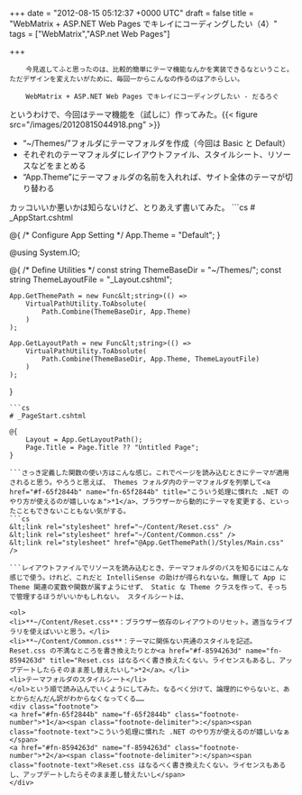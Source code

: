 
+++
date = "2012-08-15 05:12:37 +0000 UTC"
draft = false
title = "WebMatrix + ASP.NET Web Pages でキレイにコーディングしたい（4）"
tags = ["WebMatrix","ASP.net Web Pages"]

+++
>
        今見返してふと思ったのは、比較的簡単にテーマ機能なんかを実装できるなということ。ただデザインを変えたいがために、毎回一からこんなの作るのはアホらしい。

        WebMatrix + ASP.NET Web Pages でキレイにコーディングしたい - だるろぐ
    
というわけで、今回はテーマ機能を（試しに）作ってみた。{{< figure src="/images/20120815044918.png"  >}}<br/>


<ul>
<li>“~/Themes/”フォルダにテーマフォルダを作成（今回は Basic と Default）</li>
<li>それぞれのテーマフォルダにレイアウトファイル、スタイルシート、リソースなどをまとめる</li>
<li>“App.Theme”にテーマフォルダの名前を入れれば、サイト全体のテーマが切り替わる</li>
</ul>カッコいいか悪いかは知らないけど、とりあえず書いてみた。
```cs
# _AppStart.cshtml

@{  /* Configure App Setting */
    App.Theme = "Default";
}

@using System.IO;

@{  /* Define Utilities */
    const string ThemeBaseDir = "~/Themes/";
    const string ThemeLayoutFile = "_Layout.cshtml";

    App.GetThemePath = new Func&lt;string>(() =>
        VirtualPathUtility.ToAbsolute(
            Path.Combine(ThemeBaseDir, App.Theme)
        )
    );

    App.GetLayoutPath = new Func&lt;string>(() =>
        VirtualPathUtility.ToAbsolute(
            Path.Combine(ThemeBaseDir, App.Theme, ThemeLayoutFile)
        )
    );
}

```“~/Themes/”を絶対パスへ変換するには、“VirtualPathUtility.ToAbsolute()”を使えばいいみたい。
```cs
# _PageStart.cshtml

@{
    Layout = App.GetLayoutPath();
    Page.Title = Page.Title ?? "Untitled Page";
}

```さっき定義した関数の使い方はこんな感じ。これでページを読み込むときにテーマが適用されると思う。やろうと思えば、 Themes フォルダ内のテーマフォルダを列挙して<a href="#f-65f2844b" name="fn-65f2844b" title="こういう処理に慣れた .NET のやり方が使えるのが嬉しいなぁ">*1</a>、ブラウザーから動的にテーマを変更する、といったこともできないこともない気がする。 
```cs
&lt;link rel="stylesheet" href="~/Content/Reset.css" />
&lt;link rel="stylesheet" href="~/Content/Common.css" />
&lt;link rel="stylesheet" href="@App.GetThemePath()/Styles/Main.css" />

```レイアウトファイルでリソースを読み込むとき、テーマフォルダのパスを知るにはこんな感じで使う。けれど、これだと IntelliSense の助けが得られないな。無理して App に Theme 関連の変数や関数が属すようにせず、 Static な Theme クラスを作って、そっちで管理するほうがいいかもしれない。 スタイルシートは、

<ol>
<li>**~/Content/Reset.css**：ブラウザー依存のレイアウトのリセット。適当なライブラリを使えばいいと思う。</li>
<li>**~/Content/Common.css**：テーマに関係ない共通のスタイルを記述。 Reset.css の不満なところを書き換えたりとか<a href="#f-8594263d" name="fn-8594263d" title="Reset.css はなるべく書き換えたくない。ライセンスもあるし、アップデートしたらそのまま差し替えたいし">*2</a>。</li>
<li>テーマフォルダのスタイルシート</li>
</ol>という順で読み込んでいくようにしてみた。なるべく分けて、論理的にやらないと、あとからだんだん訳がわからなくなってくる……
<div class="footnote">
<a href="#fn-65f2844b" name="f-65f2844b" class="footnote-number">*1</a><span class="footnote-delimiter">:</span><span class="footnote-text">こういう処理に慣れた .NET のやり方が使えるのが嬉しいなぁ</span>
<a href="#fn-8594263d" name="f-8594263d" class="footnote-number">*2</a><span class="footnote-delimiter">:</span><span class="footnote-text">Reset.css はなるべく書き換えたくない。ライセンスもあるし、アップデートしたらそのまま差し替えたいし</span>
</div>

